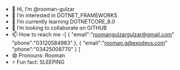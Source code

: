- 👋 Hi, I’m @rooman-gulzar
- 👀 I’m interested in DOTNET_FRAMEWORKS
- 🌱 I’m currently learning DOTNETCORE_8.0
- 💞️ I’m looking to collaborate on GITHUB
- 📫 How to reach me
-[
  {
    "email":"roomangulzargulzar@gmail.com"
    "phone":"03120584983"
  },
  {
    "email":"rooman.g@exodevs.com"
    "phone":"03425008770"
  }
]
- 😄 Pronouns: Rooman
- ⚡ Fun fact: SLEEPING

<!---
rooman-gulzar/rooman-gulzar is a ✨ special ✨ repository because its `README.md` (this file) appears on your GitHub profile.
You can click the Preview link to take a look at your changes.
--->
